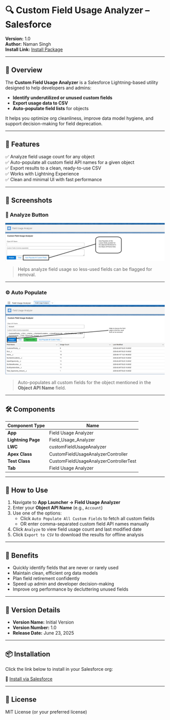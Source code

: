 # 🔍 Custom Field Usage Analyzer – Salesforce

**Version:** 1.0  
**Author:** Naman Singh  
**Install Link:** [Install Package](https://login.salesforce.com/packaging/installPackage.apexp?p0=04tJ1000000onQU)

---

## 📌 Overview

The **Custom Field Usage Analyzer** is a Salesforce Lightning-based utility designed to help developers and admins:

- **Identify underutilized or unused custom fields**
- **Export usage data to CSV**
- **Auto-populate field lists** for objects

It helps you optimize org cleanliness, improve data model hygiene, and support decision-making for field deprecation.

---

## 🚀 Features

✅ Analyze field usage count for any object  
✅ Auto-populate all custom field API names for a given object  
✅ Export results to a clean, ready-to-use CSV  
✅ Works with Lightning Experience  
✅ Clean and minimal UI with fast performance

---

## 📸 Screenshots

### 🎯 Analyze Button  
![Analyze Button](/ss1.png)  
> Helps analyze field usage so less-used fields can be flagged for removal.

---

### ⚙️ Auto Populate  
![Auto Populate](/ss2.png)  
> Auto-populates all custom fields for the object mentioned in the **Object API Name** field.

---

## 🛠️ Components

| Component Type     | Name                              |
|--------------------|-----------------------------------|
| **App**            | Field Usage Analyzer              |
| **Lightning Page** | Field_Usage_Analyzer              |
| **LWC**            | customFieldUsageAnalyzer          |
| **Apex Class**     | CustomFieldUsageAnalyzerController |
| **Test Class**     | CustomFieldUsageAnalyzerControllerTest |
| **Tab**            | Field Usage Analyzer              |

---

## 🧪 How to Use

1. Navigate to **App Launcher → Field Usage Analyzer**
2. Enter your **Object API Name** (e.g., `Account`)
3. Use one of the options:
    - Click `Auto Populate All Custom Fields` to fetch all custom fields
    - OR enter comma-separated custom field API names manually
4. Click `Analyze` to view field usage count and last modified date
5. Click `Export to CSV` to download the results for offline analysis

---

## 🎯 Benefits

- Quickly identify fields that are never or rarely used
- Maintain clean, efficient org data models
- Plan field retirement confidently
- Speed up admin and developer decision-making
- Improve org performance by decluttering unused fields

---

## 🧩 Version Details

- **Version Name:** Initial Version  
- **Version Number:** 1.0  
- **Release Date:** June 23, 2025

---

## 📦 Installation

Click the link below to install in your Salesforce org:

🔗 [Install via Salesforce](https://login.salesforce.com/packaging/installPackage.apexp?p0=04tJ1000000onQU)

---

## 🧾 License

MIT License (or your preferred license)

